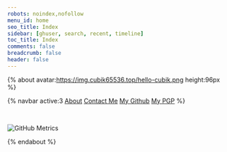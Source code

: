 ```yaml
---
robots: noindex,nofollow
menu_id: home
seo_title: Index
sidebar: [ghuser, search, recent, timeline]
toc_title: Index
comments: false
breadcrumb: false
header: false
---
```


{% about avatar:https://img.cubik65536.top/hello-cubik.png height:96px %}

{% navbar active:3 [About](/en/) [Contact&nbsp;Me](/en/contact-me/) [My&nbsp;Github](/en/my-github/) [My&nbsp;PGP](/en/my-pgp/) %}

<br />

![GitHub Metrics](https://img.cubik65536.top/github-cubik65536-metrics.svg)

{% endabout %}
